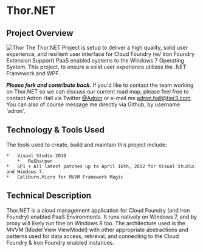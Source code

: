 Thor.NET
===
Project Overview
---
![Thor](http://adronhall.smugmug.com/Software/Software-Development/Pyrocumulus/i-NqSGc4m/0/S/Marvel-vs-Capcom-3-MVC3-S.jpg "Thor")
The Thor.NET Project is setup to deliver a high quality, solid user experience, and resilient user interface for 
Cloud Foundry (w/ Iron Foundry Extension Support) PaaS enabled systems to the Windows 7 Operating System. This project, 
to ensure a solid user experience utilizes the .NET Framework and WPF.

_**Please fork and contribute back.**_ If you'd like to contact the team working on Thor.NET so we can discuss our current 
road map, please feel free to contact Adron Hall via Twitter [@Adron](https://twitter.com/#!/adron) or e-mail me <adron.hall@tier3.com>. 
You can also of course message me directly via Github, by username 'adron'.

Technology & Tools Used
---
The tools used to create, build and maintain this project include:
  
	*	Visual Studio 2010
		*	ReSharper
	*	SP1 + All latest patches up to April 16th, 2012 for Visual Studio and Windows 7.
	*	Caliburn.Micro for MVVM Framework Magic

Technical Description
---
Thor.NET is a cloud management application for Cloud Foundry (and Iron Foundry) enabled PaaS Environments. It runs natively on Windows 7, and by proxy will likely run fine on Windows 8 too. The architecture used is the MVVM (Model View ViewModel) with other appropriate abstractions and patterns used for data access, retrieval, and connecting to the Cloud Foundry & Iron Foundry enabled instances.

